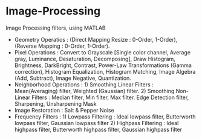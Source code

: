 # Image-Processing
Image Processing filters, using MATLAB
- Geometry Operatios : (Direct Mapping Resize : 0-Order, 1-Order), (Reverse Mapping : 0-Order, 1-Order).
- Pixel Operations : Convert to Grayscale [Single color channel, Average gray, Luminance, Desaturation, Decomposing],
                     Draw Histogram, Brightness, DarkBright, Contrast, Power-Law Transformations (Gamma correction), Histogram Equalization,
                     Histogram Matching, Image Algebra (Add, Subtract), Image Negative, Quantization.
- Neighborhood Operations : 1) Smoothing Linear Filters : Mean(Averaging) filter, Weighted (Gaussian) filter.
                            2) Smoothing Non-Linear Filters : Median filter, Min filter, Max filter.
                               Edge Detection filter, Sharpening, Unsharpening Mask
- Image Restoration : Salt & Pepper Noise
- Frequency Filters : 1) Lowpass Filtering : Ideal lowpass filter, Butterworth lowpass filter, Gaussian lowpass filter
                      2) Highpass Filtering : Ideal highpass filter, Butterworth highpass filter, Gaussian highpass filter
  
